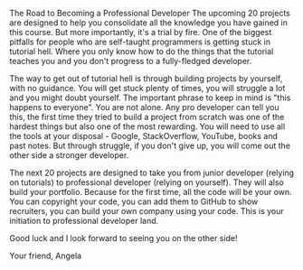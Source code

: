 The Road to Becoming a Professional Developer
The upcoming 20 projects are designed to help you consolidate all the knowledge you have gained in this course. But more importantly, it's a trial by fire. One of the biggest pitfalls for people who are self-taught programmers is getting stuck in tutorial hell. Where you only know how to do the things that the tutorial teaches you and you don't progress to a fully-fledged developer.

The way to get out of tutorial hell is through building projects by yourself, with no guidance. You will get stuck plenty of times, you will struggle a lot and you might doubt yourself. The important phrase to keep in mind is "this happens to everyone". You are not alone. Any pro developer can tell you this, the first time they tried to build a project from scratch was one of the hardest things but also one of the most rewarding. You will need to use all the tools at your disposal - Google, StackOverflow, YouTube, books and past notes. But through struggle, if you don't give up, you will come out the other side a stronger developer.

The next 20 projects are designed to take you from junior developer (relying on tutorials) to professional developer (relying on yourself). They will also build your portfolio. Because for the first time, all the code will be your own. You can copyright your code, you can add them to GitHub to show recruiters, you can build your own company using your code. This is your initiation to professional developer land.

Good luck and I look forward to seeing you on the other side!

Your friend, Angela


